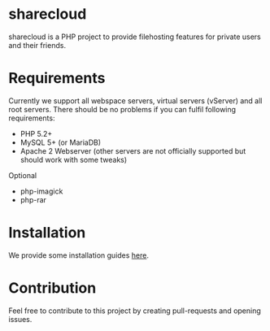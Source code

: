 # sharecloud

sharecloud is a PHP project to provide filehosting features for private users and their friends.

# Requirements

Currently we support all webspace servers, virtual servers (vServer) and all root servers. There should be no problems if you can fulfil following requirements:

* PHP 5.2+
* MySQL 5+ (or MariaDB)
* Apache 2 Webserver (other servers are not officially supported but should work with some tweaks)

Optional
* php-imagick
* php-rar

# Installation
We provide some installation guides [here](docs/install/installation.md).

# Contribution
Feel free to contribute to this project by creating pull-requests and opening issues.

